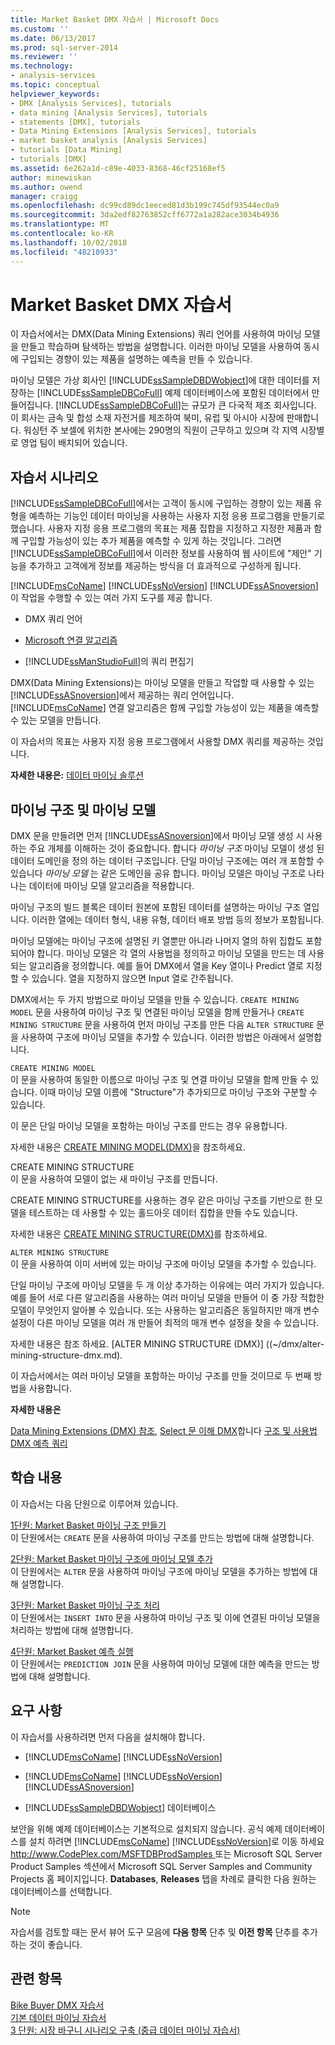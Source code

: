 ```yaml
---
title: Market Basket DMX 자습서 | Microsoft Docs
ms.custom: ''
ms.date: 06/13/2017
ms.prod: sql-server-2014
ms.reviewer: ''
ms.technology:
- analysis-services
ms.topic: conceptual
helpviewer_keywords:
- DMX [Analysis Services], tutorials
- data mining [Analysis Services], tutorials
- statements [DMX], tutorials
- Data Mining Extensions [Analysis Services], tutorials
- market basket analysis [Analysis Services]
- tutorials [Data Mining]
- tutorials [DMX]
ms.assetid: 6e262a1d-c89e-4033-8368-46cf25168ef5
author: minewiskan
ms.author: owend
manager: craigg
ms.openlocfilehash: dc99cd89dc1eeced81d3b199c745df93544ec0a9
ms.sourcegitcommit: 3da2edf82763852cff6772a1a282ace3034b4936
ms.translationtype: MT
ms.contentlocale: ko-KR
ms.lasthandoff: 10/02/2018
ms.locfileid: "48210933"
---
```

# <a name="market-basket-dmx-tutorial"></a>Market Basket DMX 자습서
  이 자습서에서는 DMX(Data Mining Extensions) 쿼리 언어를 사용하여 마이닝 모델을 만들고 학습하며 탐색하는 방법을 설명합니다. 이러한 마이닝 모델을 사용하여 동시에 구입되는 경향이 있는 제품을 설명하는 예측을 만들 수 있습니다.  
  
 마이닝 모델은 가상 회사인 [!INCLUDE[ssSampleDBDWobject](../includes/sssampledbdwobject-md.md)]에 대한 데이터를 저장하는 [!INCLUDE[ssSampleDBCoFull](../includes/sssampledbcofull-md.md)] 예제 데이터베이스에 포함된 데이터에서 만들어집니다. [!INCLUDE[ssSampleDBCoFull](../includes/sssampledbcofull-md.md)]는 규모가 큰 다국적 제조 회사입니다. 이 회사는 금속 및 합성 소재 자전거를 제조하여 북미, 유럽 및 아시아 시장에 판매합니다. 워싱턴 주 보셀에 위치한 본사에는 290명의 직원이 근무하고 있으며 각 지역 시장별로 영업 팀이 배치되어 있습니다.  
  
## <a name="tutorial-scenario"></a>자습서 시나리오  
 [!INCLUDE[ssSampleDBCoFull](../includes/sssampledbcofull-md.md)]에서는 고객이 동시에 구입하는 경향이 있는 제품 유형을 예측하는 기능인 데이터 마이닝을 사용하는 사용자 지정 응용 프로그램을 만들기로 했습니다. 사용자 지정 응용 프로그램의 목표는 제품 집합을 지정하고 지정한 제품과 함께 구입할 가능성이 있는 추가 제품을 예측할 수 있게 하는 것입니다. 그러면 [!INCLUDE[ssSampleDBCoFull](../includes/sssampledbcofull-md.md)]에서 이러한 정보를 사용하여 웹 사이트에 "제안" 기능을 추가하고 고객에게 정보를 제공하는 방식을 더 효과적으로 구성하게 됩니다.  
  
 [!INCLUDE[msCoName](../includes/msconame-md.md)] [!INCLUDE[ssNoVersion](../includes/ssnoversion-md.md)] [!INCLUDE[ssASnoversion](../includes/ssasnoversion-md.md)] 이 작업을 수행할 수 있는 여러 가지 도구를 제공 합니다.  
  
-   DMX 쿼리 언어  
  
-   [Microsoft 연결 알고리즘](../../2014/analysis-services/data-mining/microsoft-association-algorithm.md)  
  
-   [!INCLUDE[ssManStudioFull](../includes/ssmanstudiofull-md.md)]의 쿼리 편집기  
  
 DMX(Data Mining Extensions)는 마이닝 모델을 만들고 작업할 때 사용할 수 있는 [!INCLUDE[ssASnoversion](../includes/ssasnoversion-md.md)]에서 제공하는 쿼리 언어입니다. [!INCLUDE[msCoName](../includes/msconame-md.md)] 연결 알고리즘은 함께 구입할 가능성이 있는 제품을 예측할 수 있는 모델을 만듭니다.  
  
 이 자습서의 목표는 사용자 지정 응용 프로그램에서 사용할 DMX 쿼리를 제공하는 것입니다.  
  
 **자세한 내용은:** [데이터 마이닝 솔루션](../../2014/analysis-services/data-mining/data-mining-solutions.md)  
  
## <a name="mining-structure-and-mining-models"></a>마이닝 구조 및 마이닝 모델  
 DMX 문을 만들려면 먼저 [!INCLUDE[ssASnoversion](../includes/ssasnoversion-md.md)]에서 마이닝 모델 생성 시 사용하는 주요 개체를 이해하는 것이 중요합니다. 합니다 *마이닝 구조* 마이닝 모델이 생성 된 데이터 도메인을 정의 하는 데이터 구조입니다. 단일 마이닝 구조에는 여러 개 포함할 수 있습니다 *마이닝 모델* 는 같은 도메인을 공유 합니다. 마이닝 모델은 마이닝 구조로 나타나는 데이터에 마이닝 모델 알고리즘을 적용합니다.  
  
 마이닝 구조의 빌드 블록은 데이터 원본에 포함된 데이터를 설명하는 마이닝 구조 열입니다. 이러한 열에는 데이터 형식, 내용 유형, 데이터 배포 방법 등의 정보가 포함됩니다.  
  
 마이닝 모델에는 마이닝 구조에 설명된 키 열뿐만 아니라 나머지 열의 하위 집합도 포함되어야 합니다. 마이닝 모델은 각 열의 사용법을 정의하고 마이닝 모델을 만드는 데 사용되는 알고리즘을 정의합니다. 예를 들어 DMX에서 열을 Key 열이나 Predict 열로 지정할 수 있습니다. 열을 지정하지 않으면 Input 열로 간주됩니다.  
  
 DMX에서는 두 가지 방법으로 마이닝 모델을 만들 수 있습니다. `CREATE MINING MODEL` 문을 사용하여 마이닝 구조 및 연결된 마이닝 모델을 함께 만들거나 `CREATE MINING STRUCTURE` 문을 사용하여 먼저 마이닝 구조를 만든 다음 `ALTER STRUCTURE` 문을 사용하여 구조에 마이닝 모델을 추가할 수 있습니다. 이러한 방법은 아래에서 설명합니다.  
  
 `CREATE MINING MODEL`  
 이 문을 사용하여 동일한 이름으로 마이닝 구조 및 연결 마이닝 모델을 함께 만들 수 있습니다. 이때 마이닝 모델 이름에 "Structure"가 추가되므로 마이닝 구조와 구분할 수 있습니다.  
  
 이 문은 단일 마이닝 모델을 포함하는 마이닝 구조를 만드는 경우 유용합니다.  
  
 자세한 내용은 [CREATE MINING MODEL&#40;DMX&#41;](/sql/dmx/create-mining-model-dmx)을 참조하세요.  
  
 CREATE MINING STRUCTURE  
 이 문을 사용하여 모델이 없는 새 마이닝 구조를 만듭니다.  
  
 CREATE MINING STRUCTURE를 사용하는 경우 같은 마이닝 구조를 기반으로 한 모델을 테스트하는 데 사용할 수 있는 홀드아웃 데이터 집합을 만들 수도 있습니다.  
  
 자세한 내용은 [CREATE MINING STRUCTURE&#40;DMX&#41;](/sql/dmx/create-mining-structure-dmx)를 참조하세요.  
  
 `ALTER MINING STRUCTURE`  
 이 문을 사용하여 이미 서버에 있는 마이닝 구조에 마이닝 모델을 추가할 수 있습니다.  
  
 단일 마이닝 구조에 마이닝 모델을 두 개 이상 추가하는 이유에는 여러 가지가 있습니다. 예를 들어 서로 다른 알고리즘을 사용하는 여러 마이닝 모델을 만들어 이 중 가장 적합한 모델이 무엇인지 알아볼 수 있습니다. 또는 사용하는 알고리즘은 동일하지만 매개 변수 설정이 다른 마이닝 모델을 여러 개 만들어 최적의 매개 변수 설정을 찾을 수 있습니다.  
  
 자세한 내용은 참조 하세요. [ALTER MINING STRUCTURE &#40;DMX&#41;] ((~/dmx/alter-mining-structure-dmx.md).  
  
 이 자습서에서는 여러 마이닝 모델을 포함하는 마이닝 구조를 만들 것이므로 두 번째 방법을 사용합니다.  
  
 **자세한 내용은**  
  
 [Data Mining Extensions &#40;DMX&#41; 참조](/sql/dmx/data-mining-extensions-dmx-reference), [Select 문 이해 DMX](/sql/dmx/understanding-the-dmx-select-statement)합니다 [구조 및 사용법 DMX 예측 쿼리](/sql/dmx/structure-and-usage-of-dmx-prediction-queries)  
  
## <a name="what-you-will-learn"></a>학습 내용  
 이 자습서는 다음 단원으로 이루어져 있습니다.  
  
 [1단원: Market Basket 마이닝 구조 만들기](../../2014/tutorials/lesson-1-creating-the-market-basket-mining-structure.md)  
 이 단원에서는 `CREATE` 문을 사용하여 마이닝 구조를 만드는 방법에 대해 설명합니다.  
  
 [2단원: Market Basket 마이닝 구조에 마이닝 모델 추가](../../2014/tutorials/lesson-2-adding-mining-models-to-the-market-basket-mining-structure.md)  
 이 단원에서는 `ALTER` 문을 사용하여 마이닝 구조에 마이닝 모델을 추가하는 방법에 대해 설명합니다.  
  
 [3단원: Market Basket 마이닝 구조 처리](../../2014/tutorials/lesson-3-processing-the-market-basket-mining-structure.md)  
 이 단원에서는 `INSERT INTO` 문을 사용하여 마이닝 구조 및 이에 연결된 마이닝 모델을 처리하는 방법에 대해 설명합니다.  
  
 [4단원: Market Basket 예측 실행](../../2014/tutorials/lesson-4-executing-market-basket-predictions.md)  
 이 단원에서는 `PREDICTION JOIN` 문을 사용하여 마이닝 모델에 대한 예측을 만드는 방법에 대해 설명합니다.  
  
## <a name="requirements"></a>요구 사항  
 이 자습서를 사용하려면 먼저 다음을 설치해야 합니다.  
  
-   [!INCLUDE[msCoName](../includes/msconame-md.md)] [!INCLUDE[ssNoVersion](../includes/ssnoversion-md.md)]  
  
-   [!INCLUDE[msCoName](../includes/msconame-md.md)] [!INCLUDE[ssNoVersion](../includes/ssnoversion-md.md)] [!INCLUDE[ssASnoversion](../includes/ssasnoversion-md.md)]  
  
-   [!INCLUDE[ssSampleDBDWobject](../includes/sssampledbdwobject-md.md)] 데이터베이스  
  
 보안을 위해 예제 데이터베이스는 기본적으로 설치되지 않습니다. 공식 예제 데이터베이스를 설치 하려면 [!INCLUDE[msCoName](../includes/msconame-md.md)] [!INCLUDE[ssNoVersion](../includes/ssnoversion-md.md)]로 이동 하세요 [ http://www.CodePlex.com/MSFTDBProdSamples ](http://go.microsoft.com/fwlink/?LinkId=88417) 또는 Microsoft SQL Server Product Samples 섹션에서 Microsoft SQL Server Samples and Community Projects 홈 페이지입니다. **Databases**, **Releases** 탭을 차례로 클릭한 다음 원하는 데이터베이스를 선택합니다.  
  
> [!NOTE]  
>  자습서를 검토할 때는 문서 뷰어 도구 모음에 **다음 항목** 단추 및 **이전 항목** 단추를 추가하는 것이 좋습니다.  
  
## <a name="see-also"></a>관련 항목  
 [Bike Buyer DMX 자습서](../../2014/tutorials/bike-buyer-dmx-tutorial.md)   
 [기본 데이터 마이닝 자습서](../../2014/tutorials/basic-data-mining-tutorial.md)   
 [3 단원: 시장 바구니 시나리오 구축 &#40;중급 데이터 마이닝 자습서&#41;](../../2014/tutorials/lesson-3-building-a-market-basket-scenario-intermediate-data-mining-tutorial.md)  
  
  
